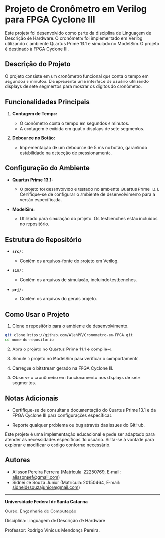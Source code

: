 # Projeto de Cronômetro em Verilog para FPGA Cyclone III

Este projeto foi desenvolvido como parte da disciplina de Linguagem de Descrição de Hardware. O cronômetro foi implementado em Verilog utilizando o ambiente Quartus Prime 13.1 e simulado no ModelSim. O projeto é destinado à FPGA Cyclone III.

## Descrição do Projeto

O projeto consiste em um cronômetro funcional que conta o tempo em segundos e minutos. Ele apresenta uma interface de usuário utilizando displays de sete segmentos para mostrar os dígitos do cronômetro.

## Funcionalidades Principais

1. **Contagem de Tempo:**
   - O cronômetro conta o tempo em segundos e minutos.
   - A contagem é exibida em quatro displays de sete segmentos.

2. **Debounce no Botão:**
   - Implementação de um debounce de 5 ms no botão, garantindo estabilidade na detecção de pressionamento.

## Configuração do Ambiente

- **Quartus Prime 13.1:**
  - O projeto foi desenvolvido e testado no ambiente Quartus Prime 13.1. Certifique-se de configurar o ambiente de desenvolvimento para a versão especificada.

- **ModelSim:**
  - Utilizado para simulação do projeto. Os testbenches estão incluídos no repositório.

## Estrutura do Repositório

- **`src/`:**
  - Contém os arquivos-fonte do projeto em Verilog.

- **`sim/`:**
  - Contém os arquivos de simulação, incluindo testbenches.

- **`prj/`:**
  - Contém os arquivos do gerais projeto.

## Como Usar o Projeto

1. Clone o repositório para o ambiente de desenvolvimento.

```bash
git clone https://github.com/AlehPF/Cronometro-em-FPGA.git
cd nome-do-repositorio
```

2. Abra o projeto no Quartus Prime 13.1 e compile-o.

3. Simule o projeto no ModelSim para verificar o comportamento.

4. Carregue o bitstream gerado na FPGA Cyclone III.

5. Observe o cronômetro em funcionamento nos displays de sete segmentos.

## Notas Adicionais

- Certifique-se de consultar a documentação do Quartus Prime 13.1 e da FPGA Cyclone III para configurações específicas.

- Reporte qualquer problema ou bug através das issues do GitHub.

Este projeto é uma implementação educacional e pode ser adaptado para atender às necessidades específicas do usuário. Sinta-se à vontade para explorar e modificar o código conforme necessário.

## Autores

- Alisson Pereira Ferreira (Matrícula: 22250769, E-mail: alissonpef@gmail.com)
- Sidnei de Souza Junior (Matrícula: 20150464, E-mail: sidneidesouzajunior@gmail.com)

--- 

**Universidade Federal de Santa Catarina**  

Curso: Engenharia de Computação  

Disciplina: Linguagem de Descrição de Hardware

Professor: Rodrigo Vinícius Mendonça Pereira.

